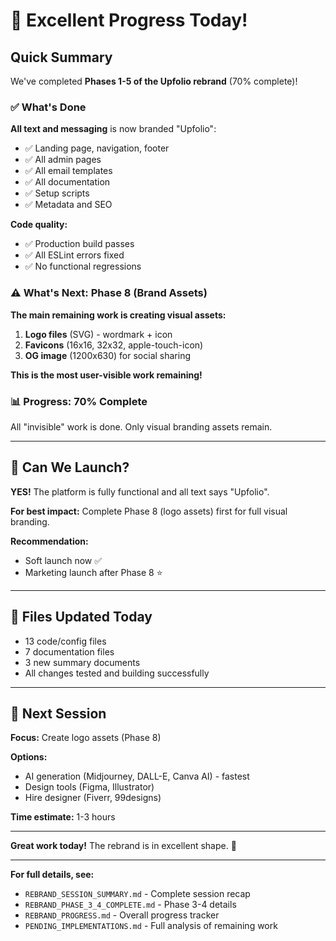 # 🎉 Excellent Progress Today!

## Quick Summary

We've completed **Phases 1-5 of the Upfolio rebrand** (70% complete)!

### ✅ What's Done

**All text and messaging** is now branded "Upfolio":

- ✅ Landing page, navigation, footer
- ✅ All admin pages
- ✅ All email templates
- ✅ All documentation
- ✅ Setup scripts
- ✅ Metadata and SEO

**Code quality:**

- ✅ Production build passes
- ✅ All ESLint errors fixed
- ✅ No functional regressions

### ⚠️ What's Next: Phase 8 (Brand Assets)

**The main remaining work is creating visual assets:**

1. **Logo files** (SVG) - wordmark + icon
2. **Favicons** (16x16, 32x32, apple-touch-icon)
3. **OG image** (1200x630) for social sharing

**This is the most user-visible work remaining!**

### 📊 Progress: 70% Complete

All "invisible" work is done. Only visual branding assets remain.

---

## 🚀 Can We Launch?

**YES!** The platform is fully functional and all text says "Upfolio".

**For best impact:** Complete Phase 8 (logo assets) first for full visual branding.

**Recommendation:**

- Soft launch now ✅
- Marketing launch after Phase 8 ⭐

---

## 📝 Files Updated Today

- 13 code/config files
- 7 documentation files
- 3 new summary documents
- All changes tested and building successfully

---

## 🎯 Next Session

**Focus:** Create logo assets (Phase 8)

**Options:**

- AI generation (Midjourney, DALL-E, Canva AI) - fastest
- Design tools (Figma, Illustrator)
- Hire designer (Fiverr, 99designs)

**Time estimate:** 1-3 hours

---

**Great work today!** The rebrand is in excellent shape. 🚀

---

**For full details, see:**

- `REBRAND_SESSION_SUMMARY.md` - Complete session recap
- `REBRAND_PHASE_3_4_COMPLETE.md` - Phase 3-4 details
- `REBRAND_PROGRESS.md` - Overall progress tracker
- `PENDING_IMPLEMENTATIONS.md` - Full analysis of remaining work
